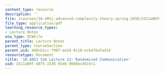 ```yaml
---
content_type: resource
description: ''
file: /courses/18-405j-advanced-complexity-theory-spring-2016/3311a00f4875153695469046bc4615c1_MIT18_405JS16_Random.pdf
file_type: application/pdf
learning_resource_types:
- Lecture Notes
ocw_type: OCWFile
parent_title: Lecture Notes
parent_type: CourseSection
parent_uid: 448cb1cc-f997-aa14-9c10-ecb4f6a7ad1d
resourcetype: Document
title: '18.405J S16 Lecture 12: Randomized Communication'
uid: 3311a00f-4875-1536-9546-9046bc4615c1
---
```

